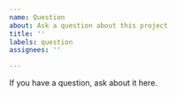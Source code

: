 ```yaml
---
name: Question
about: Ask a question about this project
title: ''
labels: question
assignees: ''

---
```


If you have a question, ask about it here.

